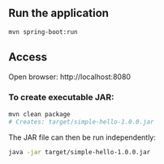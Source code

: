 ## Run the application
```bash
mvn spring-boot:run
```

## Access
Open browser: http://localhost:8080

### To create executable JAR:
```bash
mvn clean package
# Creates: target/simple-hello-1.0.0.jar
```

The JAR file can then be run independently:
```bash
java -jar target/simple-hello-1.0.0.jar
```
